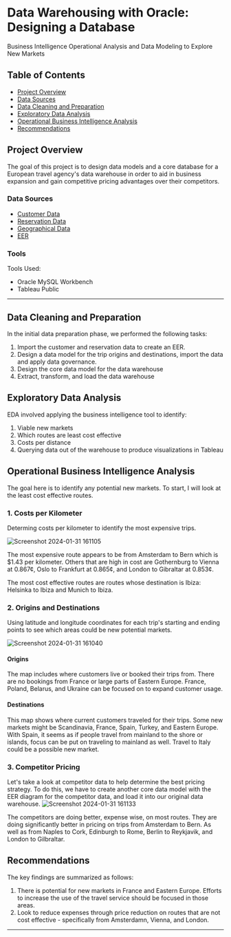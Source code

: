 # Data Warehousing with Oracle: Designing a Database
Business Intelligence Operational Analysis and Data Modeling to Explore New Markets
## Table of Contents

- [Project Overview](#project-overview)
- [Data Sources](#data-sources)
- [Data Cleaning and Preparation](#data-cleaning-and-preparation)
- [Exploratory Data Analysis](#exploratory-data-analysis)
- [Operational Business Intelligence Analysis](#operational-business-intelligence-analysis)
- [Recommendations](#recommendations)

  
## Project Overview

The goal of this project is to design data models and a core database for a European travel agency's data warehouse in order to aid in business expansion and gain competitive pricing advantages over their competitors. 



### Data Sources

* [Customer Data](https://github.com/phelpsbp/Data-Warehousing-with-Oracle/blob/main/customer.csv)
* [Reservation Data](https://github.com/phelpsbp/Data-Warehousing-with-Oracle/blob/main/reservation.csv)
* [Geographical Data](https://github.com/phelpsbp/Data-Warehousing-with-Oracle/blob/main/location.csv)
* [EER](https://github.com/phelpsbp/Data-Warehousing-with-Oracle/blob/main/eurorbit.mwb)

### Tools

Tools Used:
* Oracle MySQL Workbench
* Tableau Public 

---

## Data Cleaning and Preparation

In the initial data preparation phase, we performed the following tasks:
1. Import the customer and reservation data to create an EER.
2. Design a data model for the trip origins and destinations, import the data and apply data governance.
3. Design the core data model for the data warehouse
4. Extract, transform, and load the data warehouse 

## Exploratory Data Analysis

EDA involved applying the business intelligence tool to identify:

1. Viable new markets
2. Which routes are least cost effective
3. Costs per distance
4. Querying data out of the warehouse to produce visualizations in Tableau

## Operational Business Intelligence Analysis

The goal here is to identify any potential new markets. To start, I will look at the least cost effective routes.

### 1. Costs per Kilometer 
Determing costs per kilometer to identify the most expensive trips.

![Screenshot 2024-01-31 161105](https://github.com/phelpsbp/Data-Warehousing-with-Oracle/assets/150976820/cd0dad6a-920a-481c-898c-a6feec035dbf)

The most expensive route appears to be from Amsterdam to Bern which is $1.43 per kilometer.
Others that are high in cost are Gothernburg to Vienna at 0.867¢, Oslo to Frankfurt at 0.865¢, and London to Gibraltar at 0.853¢.

The most cost effective routes are routes whose destination is Ibiza: Helsinka to Ibiza and Munich to Ibiza.  

### 2. Origins and Destinations
Using latitude and longitude coordinates for each trip's starting and ending points to see which areas could be new potential markets. 

![Screenshot 2024-01-31 161040](https://github.com/phelpsbp/Data-Warehousing-with-Oracle/assets/150976820/7c76cb7a-ac81-4a8c-a7cd-6adb72bb0277)

#### Origins
The map includes where customers live or booked their trips from. There are no bookings from France or large parts of Eastern Europe. France, Poland, Belarus, and Ukraine can be focused on to expand customer usage. 

#### Destinations

This map shows where current customers traveled for their trips.
Some new markets might be Scandinavia, France, Spain, Turkey, and Eastern Europe.
With Spain, it seems as if people travel from mainland to the shore or islands, focus can be put on traveling to mainland as well. 
Travel to Italy could be a possible new market. 

### 3. Competitor Pricing

Let's take a look at competitor data to help determine the best pricing strategy. To do this, we have to create another core data model with the EER diagram for the competitor data, and load it into our original data warehouse.
![Screenshot 2024-01-31 161133](https://github.com/phelpsbp/Data-Warehousing-with-Oracle/assets/150976820/6281f9a7-fe92-45a4-898b-aa06a95da2d6)

The competitors are doing better, expense wise, on most routes.  They are doing significantly better in pricing on trips from Amsterdam to Bern. As well as from Naples to Cork, Edinburgh to Rome, Berlin to Reykjavik, and London to Gilbraltar.


## Recommendations
The key findings are summarized as follows:
1. There is potential for new markets in France and Eastern Europe. Efforts to increase the use of the travel service should be focused in those areas.  
2. Look to reduce expenses through price reduction on routes that are not cost effective - specifically from Amsterdamn, Vienna, and London. 

---
